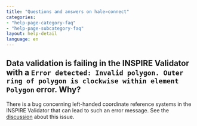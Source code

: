 ```yaml
---
title: "Questions and answers on hale»connect"
categories:
- "help-page-category-faq"
- "help-page-subcategory-faq"
layout: help-detail
language: en
---
```


<h2>Data validation is failing in the INSPIRE Validator with a 
<code>Error detected: Invalid polygon. Outer ring of polygon is clockwise within element Polygon</code> error. 
Why?</h2>

There is a bug concerning left-handed coordinate reference systems in the INSPIRE Validator 
that can lead to such an error message. See the <a href="https://github.com/inspire-eu-validation/ets-repository/issues/60">discussion</a> about this issue.

